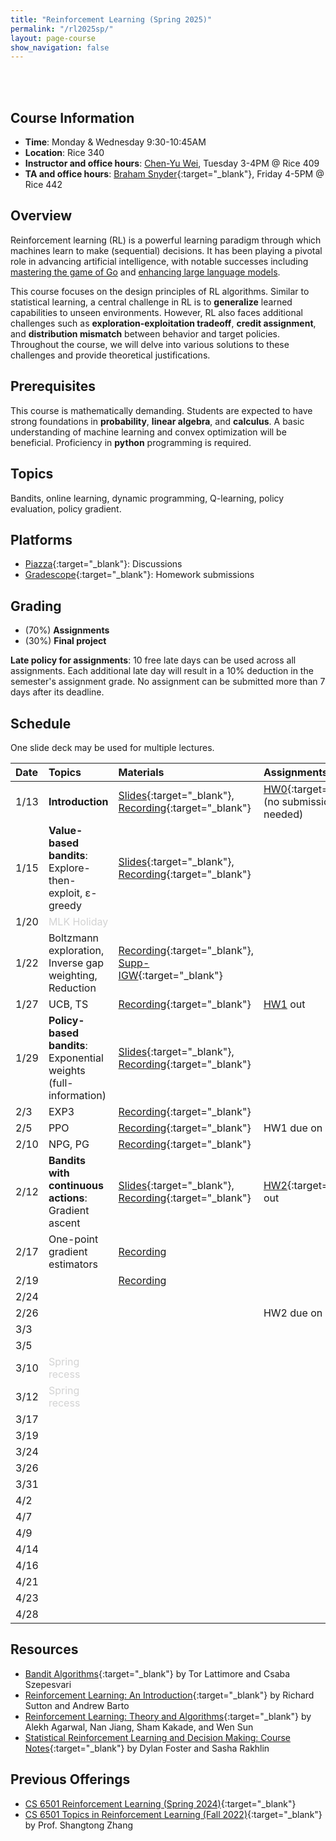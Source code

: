 ```yaml
---
title: "Reinforcement Learning (Spring 2025)"
permalink: "/rl2025sp/"
layout: page-course
show_navigation: false
---
```


<br/><br>

## Course Information
- **Time**: Monday & Wednesday 9:30-10:45AM  
- **Location**: Rice 340   
- **Instructor and office hours**: [Chen-Yu Wei](https://bahh723.github.io/), Tuesday 3-4PM @ Rice 409     
- **TA and office hours**: [Braham Snyder](https://www.braham.io/){:target="_blank"}, Friday 4-5PM @ Rice 442   


## Overview  
Reinforcement learning (RL) is a powerful learning paradigm through which machines learn to make (sequential) decisions. It has been playing a pivotal role in advancing artificial intelligence, with notable successes including <a href="https://www.nature.com/articles/nature16961" target="_blank">mastering the game of Go</a> and <a href="https://openai.com/index/instruction-following/" target="_blank">enhancing large language models</a>.  

This course focuses on the design principles of RL algorithms. Similar to statistical learning, a central challenge in RL is to **generalize** learned capabilities to unseen environments.  However, RL also faces additional challenges such as **exploration-exploitation tradeoff**, **credit assignment**, and **distribution mismatch** between behavior and target policies. Throughout the course, we will delve into various solutions to these challenges and provide theoretical justifications.  

## Prerequisites  
This course is mathematically demanding. Students are expected to have strong foundations in **probability**, **linear algebra**, and **calculus**. A basic understanding of machine learning and convex optimization will be beneficial. Proficiency in **python** programming is required. 

## Topics 
Bandits, online learning, dynamic programming, Q-learning, policy evaluation, policy gradient. 

## Platforms
- [Piazza](https://piazza.com/class/m5v3ed2f1f63ei/){:target="_blank"}: Discussions  
- [Gradescope](https://www.gradescope.com/courses/968387){:target="_blank"}: Homework submissions  


## Grading
- (70%) **Assignments**        
- (30%) **Final project**   

**Late policy for assignments**: 10 free late days can be used across all assignments. Each additional late day will result in a 10% deduction in the semester's assignment grade.  No assignment can be submitted more than 7 days after its deadline.  



## Schedule

One slide deck may be used for multiple lectures. 

| Date    | Topics    |  Materials   |  Assignments  |
|:----------------|:----------------|:----------------|:----------------|
| 1/13 | **Introduction** | [Slides](/rl2025sp_files/introduction.pdf){:target="_blank"}, [Recording](https://virginia.zoom.us/rec/share/LOizdQbexpbBT8RsRuRujEIjsJPN2C7Vkxrnt7rv_w-7nBf9sPFuWj-4sTWGr-qD.Usoe7v8ynvlY6Ddi){:target="_blank"} | [HW0](/rl2025sp_files/HW0.pdf){:target="_blank"} (no submission needed) |
| 1/15 | **Value-based bandits**: Explore-then-exploit, &epsilon;-greedy | [Slides](/rl2025sp_files/bandits1.pdf){:target="_blank"}, [Recording](https://virginia.zoom.us/rec/share/6r_YblVPYKHMTHvusfD9ybQJuCtAfX2tcCqkVqBJ5GEyN9DNZEcrnVgI_wU-QYWY.WL2zs2sFlOWpUf_e){:target="_blank"} |  |
| 1/20 | <span style="color:lightgray">MLK Holiday</span>  |  |  | 
| 1/22 | Boltzmann exploration, Inverse gap weighting, Reduction | [Recording](https://virginia.zoom.us/rec/share/mpNKMAsgr_RpvKJi5jE2fpHc2rjvx35LLGJNPQzMZboSOJlSmqz3hpd_TaL23k9T.0Ly0ut2A7fyfiJy6){:target="_blank"}, [Supp-IGW](/rl2025sp_files/igw.pdf){:target="_blank"} |  |
| 1/27 | UCB, TS | [Recording](https://virginia.zoom.us/rec/share/kItwByOYyq2i8dfIY4mzoTn5WD2vTfe1oTKHTdDhJLwTwrdzB1o43aJDKSntZ7rD.2z_XuQDLVSzO5h7G){:target="_blank"} | [HW1](/rl2025sp_files/HW1.pdf) out |
| 1/29 | **Policy-based bandits**: Exponential weights (full-information) | [Slides](/rl2025sp_files/bandits2.pdf){:target="_blank"}, [Recording](https://virginia.zoom.us/rec/share/5uLjWL23bqaYIFa1Q021cOVE93TsigiNH4HZjvIDrtTnOP4X-rQb3awH-bV5P1Mz.Z9D0IZ2eLmylsFgf){:target="_blank"} |  |
| 2/3 | EXP3 | [Recording](https://virginia.zoom.us/rec/share/6qOFhOvmILUKuwgY8aJ5yJwnHQgOuIGpck2-rjU0GhUm5uvwnmNlo0wj6SZOstok.AX0hnpi_MW1jq3iY){:target="_blank"} |  |
| 2/5 | PPO | [Recording](https://virginia.zoom.us/rec/share/FH6LEG6OIoivCApAEQdsdxHKz15aDbPa_D6s36qVLzm5KyZcUWMOklnfY9Qd0UNz.EQDGKgyDlteWx0Up){:target="_blank"} | HW1 due on 2/7 |
| 2/10 | NPG, PG | [Recording](https://virginia.zoom.us/rec/share/5LJDB6Sy0HzItbHYx8-71gUFSIC0Kj7lcu8cHua2PZUl9CpSVEc00EMUMpKus8JB.278SAGuQjr88hVVp){:target="_blank"} |  |
| 2/12 | **Bandits with continuous actions**: Gradient ascent | [Slides](/rl2025sp_files/continuous-bandits.pdf){:target="_blank"}, [Recording](https://virginia.zoom.us/rec/share/gW7AUsN1jfECZnKPCmydkZb5RpCby7a4w1tWIy3rKOBUFzi0eY9M4Y9EtmcZ_tnA.pahM6dCjLb95wJWr){:target="_blank"} | [HW2](/rl2025sp_files/HW2.pdf){:target="_blank"} out |
| 2/17 | One-point gradient estimators | [Recording](https://virginia.zoom.us/rec/share/35HVd3ly1t2LxyQyl2iUGFDKvIxUHKGmgHS_imPKSlaPyLastkYuw_FdypC5B6Xz.dQzf4t6Flhsu6jIW) |  |
| 2/19 |  | [Recording](https://virginia.zoom.us/rec/share/6Cb6x7ZmzVw_PkpErXDZSrS3sBQPM1QfqL4hf8mtQxxNFEeeHR7pC-qcusmR-IJl.soQd8G4Ncufeg8b3) |  |
| 2/24 |  |  |  |
| 2/26 |  |  | HW2 due on 2/26 |
| 3/3 |  |  |  |
| 3/5 |  |  |  |
| 3/10 | <span style="color:lightgray">Spring recess</span>  |  |  |
| 3/12 | <span style="color:lightgray">Spring recess</span> |  |  |
| 3/17 |  |  |  |
| 3/19 |  |  |  |
| 3/24 |  |  |  |
| 3/26 |  |  |  |
| 3/31 |  |  |  |
| 4/2 |  |  |  |
| 4/7 |  |  |  |
| 4/9 |  |  |  |
| 4/14 |  |  |  |
| 4/16 |  |  |  |
| 4/21 |  |  |  |
| 4/23 |  |  |  |
| 4/28 |  |  |  |

## Resources
- [Bandit Algorithms](https://tor-lattimore.com/downloads/book/book.pdf){:target="_blank"} by Tor Lattimore and Csaba Szepesvari   
- [Reinforcement Learning: An Introduction](http://incompleteideas.net/book/the-book-2nd.html){:target="_blank"} by Richard Sutton and Andrew Barto  
- [Reinforcement Learning: Theory and Algorithms](https://rltheorybook.github.io/){:target="_blank"} by Alekh Agarwal, Nan Jiang, Sham Kakade, and Wen Sun  
- [Statistical Reinforcement Learning and Decision Making: Course Notes](https://www.mit.edu/~rakhlin/courses/course_stat_rl/course_stat_rl.pdf){:target="_blank"} by Dylan Foster and Sasha Rakhlin


## Previous Offerings    
- [CS 6501 Reinforcement Learning (Spring 2024)](https://bahh723.github.io/rl2024sp/){:target="_blank"}
- [CS 6501 Topics in Reinforcement Learning (Fall 2022)](https://shangtongzhang.github.io/teaching/cs6501_fall_22/index){:target="_blank"} by Prof. Shangtong Zhang  




